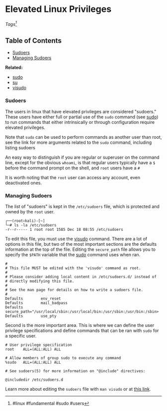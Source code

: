 # Elevated Linux Privileges
###### Tags[^1]

[^1]: #linux #fundamental #sudo #users 

## Table of Contents

- <a href="#sudoers">Sudoers</a>
- <a href="#managing-sudo">Managing Sudoers</a>
<a href="#"></a>
<a id=""></a>

**Related:**
- [sudo](../../Tools,%20Binaries,%20and%20Programs/Linux%20CLI%20Utilities/Fundamental%20Linux/sudo.md)
- [su](../../Tools,%20Binaries,%20and%20Programs/Linux%20CLI%20Utilities/Fundamental%20Linux/su.md)
- [visudo](../../Tools,%20Binaries,%20and%20Programs/Linux%20CLI%20Utilities/Fundamental%20Linux/visudo.md)

### Sudoers <a id="sudoers"></a>

The users in linux that have elevated privileges are considered "sudoers." These users have either full or partial use of the `sudo` command (see [sudo](../../Tools,%20Binaries,%20and%20Programs/Linux%20CLI%20Utilities/Fundamental%20Linux/sudo.md)) to run commands that either intrinsically or through configuration require elevated privileges. 

Note that `sudo` can be used to perform commands as another user than root, see the link for more arguments related to the `sudo` command, including listing sudoers 

An easy way to distinguish if you are regular or superuser on the command line, except for the obvious `whoami`, is that regular users typically have a `$` before the command prompt on the shell, and `root` users have a `#`

It is worth noting that the `root` user can access any account, even deactivated ones. 

### Managing Sudoers <a id="managing-sudo"></a>

The list of "sudoers" is kept in the `/etc/sudoers` file, which is protected and owned by the `root` user. 

```
┌──(root💀kali)-[~]
└─# ls -la /etc/sudoers
-r--r----- 1 root root 1585 Dec 18 08:55 /etc/sudoers
```

To edit this file, you must use the [visudo](../../Tools,%20Binaries,%20and%20Programs/Linux%20CLI%20Utilities/Fundamental%20Linux/visudo.md) command. There are a lot of options in this file, but two of the most important sections are the defaults information at the top of the file. Editing the `secure_path` file allows you to specify the `$PATH` variable that the [sudo](../../Tools,%20Binaries,%20and%20Programs/Linux%20CLI%20Utilities/Fundamental%20Linux/sudo.md) command uses when ran. 
```
#
# This file MUST be edited with the 'visudo' command as root.
#
# Please consider adding local content in /etc/sudoers.d/ instead of
# directly modifying this file.
#
# See the man page for details on how to write a sudoers file.
#
Defaults        env_reset
Defaults        mail_badpass
Defaults        secure_path="/usr/local/sbin:/usr/local/bin:/usr/sbin:/usr/bin:/sbin>
Defaults        use_pty
```

Second is the more important area. This is where we can define the user privilege specifications and define commands that can be ran with `sudo` for a specific user.

```
# User privilege specification
root    ALL=(ALL:ALL) ALL

# Allow members of group sudo to execute any command
%sudo   ALL=(ALL:ALL) ALL

# See sudoers(5) for more information on "@include" directives:

@includedir /etc/sudoers.d
```

Learn more about editing the `sudoers` file with `man visudo` or at [this link](https://www.maketecheasier.com/edit-sudoers-file-linux/). 

